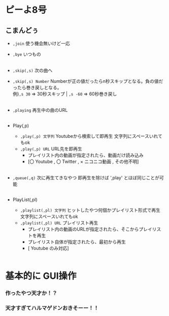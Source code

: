 # ピーよ8号

## こまんどぅ

- `,join` 使う機会無いけど一応
- `,bye` いつもの<br><br>

- `,skip(,s)` 次の曲へ 
- `,skip(,s) Number` Numberが正の値だったらn秒スキップとなる。負の値だったら巻き戻しとなる。<br>
               例)`,s 30` => 30秒スキップ | `,s -60` => 60秒巻き戻し <br><br>
               
- `,playing` 再生中の曲のURL<br><br>

- Play(,p)
  - `,play(,p) 文字列` Youtubeから検索して即再生 文字列にスペースいれてもok
  - `,play(,p) URL` URL先を即再生
    - プレイリスト内の動画が指定されたら、動画だけ読み込み
    - [〇 Youtube , 〇 Twitter , × ニコニコ動画 , その他不明]<br><br>

- `,queue(,q)` 次に再生てきなやつ 即再生を除けば ',play' とほぼ同じことが可能<br><br>

- PlayList(,pl)
  - `,playlist(,pl) 文字列` ヒットしたやつ何個かプレイリスト形式で再生 文字列にスペースいれてもok
  - `,playlist(,pl) URL` プレイリスト再生 
    - プレイリスト内の動画のURLが指定されたら、そこからプレイリストを再生<br>
    - プレイリスト自体が指定されたら、最初から再生
    - [ Youtube のみ対応]<br><br>


# 基本的に GUI操作
### 作ったやつ天才か！？
### 天才すぎてハルマゲドンおきそーー！！
